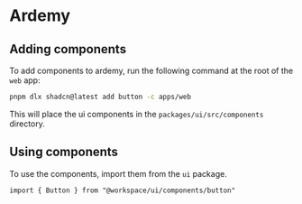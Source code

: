# Ardemy

## Adding components

To add components to ardemy, run the following command at the root of the `web` app:

```bash
pnpm dlx shadcn@latest add button -c apps/web
```

This will place the ui components in the `packages/ui/src/components` directory.

## Using components

To use the components, import them from the `ui` package.

```tsx
import { Button } from "@workspace/ui/components/button"
```
